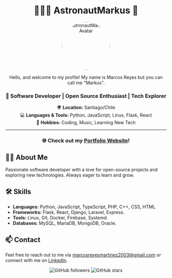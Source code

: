 <div align="center">

# 👨🏻‍🚀 AstronautMarkus 🚀

<img src="https://avatars.githubusercontent.com/u/107640696?v=4" alt="AstronautMarkus Avatar" width="150" style="border-radius: 50%;">

Hello, and welcome to my profile! My name is Marcos Reyes but you can call me "Markus".

### 🚀 Software Developer | Open Source Enthusiast | Tech Explorer

🌍 **Location:** Santiago/Chile  
💻 **Languages & Tools:** Python, JavaScript, Linux, Flask, React  
🌟 **Hobbies:** Coding, Music, Learning New Tech  

---

### 🌐 Check out my [Portfolio Website](https://astronautmarkus.dev)!

</div>

## 🧑‍💻 About Me
Passionate software developer with a love for open-source projects and exploring new technologies. Always eager to learn and grow.

## 🛠️ Skills
- **Languages:** Python, JavaScript, TypeScript, PHP, C++, CSS, HTML
- **Frameworks:** Flask, React, Django, Laravel, Express.
- **Tools:** Linux, Git, Docker, Firebase, Systemd.
- **Databases:** MySQL, MariaDB, MongoDB, Oracle.

## 📫 Contact
Feel free to reach out to me via [marcosreyesmartinez2003@gmail.com](mailto:marcosreyesmartinez2003@gmail.com) or connect with me on [LinkedIn](https://www.linkedin.com/in/markusreyes).

<div align="center">

![GitHub followers](https://img.shields.io/github/followers/AstronautMarkus?style=social) ![GitHub stars](https://img.shields.io/github/stars/AstronautMarkus?style=social)

</div>

